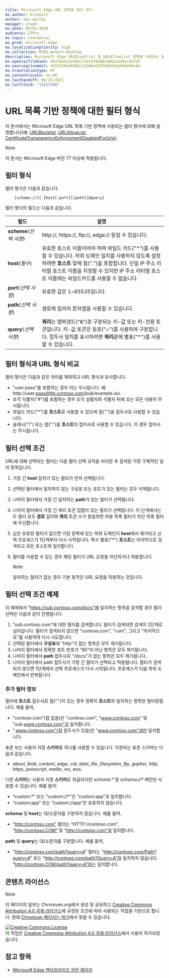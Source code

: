 ```yaml
---
title: Microsoft Edge URL 정책용 필터 형식
ms.author: brianalt
author: dan-wesley
manager: srugh
ms.date: 05/01/2020
audience: ITPro
ms.topic: conceptual
ms.prod: microsoft-edge
ms.localizationpriority: high
ms.collection: M365-modern-desktop
description: Microsoft Edge URLBlocklist 및 URLAllowlist 정책에 사용되는 필터 형식에 대해 알아봅니다.
ms.openlocfilehash: 94378a9193269c73a7439dd019d6cb2d6ac547df
ms.sourcegitcommit: 4192328ee585bc32a9be528766b8a5a98e046c8e
ms.translationtype: HT
ms.contentlocale: ko-KR
ms.lasthandoff: 06/25/2021
ms.locfileid: "11617268"
---
```

# <a name="filter-format-for-url-list-based-policies"></a>URL 목록 기반 정책에 대한 필터 형식

이 문서에서는 Microsoft Edge URL 목록 기반 정책에 사용되는 필터 형식에 대해 설명합니다(예: [URLBlocklist](microsoft-edge-policies.md#urlblocklist), [URLAllowList](microsoft-edge-policies.md#urlallowlist), [CertificateTransparencyEnforcementDisabledForUrls](microsoft-edge-policies.md#certificatetransparencyenforcementdisabledforurls)).

> [!NOTE]
> 이 문서는 Microsoft Edge 버전 77 이상에 적용됩니다.

## <a name="the-filter-format"></a>필터 형식

필터 형식은 다음과 같습니다.

```
    [scheme://][.]host[:port][/path][@query]
```

필터 형식의 필드는 다음과 같습니다.

| 필드 | 설명 |
| --- | --- |
| **scheme**(*선택 사항*) | http://, https://, ftp://, edge:// 등일 수 있습니다. |
| **host**(*필수*) | 유효한 호스트 이름이어야 하며 와일드 카드("\*")를 사용할 수 있습니다. 하위 도메인 일치를 사용하지 않도록 설정하려면 **호스트** 앞에 점(".")을 포함합니다. 단일 IP 주소 리터럴 호스트 이름을 지정할 수 있지만 IP 주소 리터럴 호스트 이름에는 와일드카드를 사용할 수 없습니다. |
| **port**(*선택 사항*) | 유효한 값은 1~65535입니다. |
| **path**(*선택 사항*) | 경로에 임의의 문자열을 사용할 수 있습니다. |
| **query**(*선택 사항*) | **쿼리**는 앰퍼샌드("&")로 구분되는 키-값 또는 키-전용 토큰입니다. 키-값 토큰은 등호("=")를 사용하여 구분합니다. 접두사 일치를 표시하려면 **쿼리**끝에 별표("\*")를 사용할 수 있습니다. |

## <a name="comparing-the-filter-format-to-the-url-format"></a>필터 형식과 URL 형식 비교

필터 형식은 다음과 같은 차이를 제외하고 URL 형식과 유사합니다.

- "user:pass"를 포함하는 경우 이는 무시됩니다. 예: http://user:pass@ftp.contoso.com/pub/example.iso.
- 조각 식별자("#")를 포함하는 경우 조각 실별자와 식별자 뒤에 오는 모든 내용이 무시됩니다.
- 와일드 카드("*")를 **호스트**로 사용할 수 있으며 점(".")을 접두사로 사용할 수 있습니다.
- 슬래시("/") 또는 점(".")을 **호스트**의 접미사로 사용할 수 있습니다. 이 경우 접미사는 무시됩니다.

## <a name="filter-selection-criteria"></a>필터 선택 조건

URL에 대해 선택되는 필터는 다음 필터 선택 규칙을 처리한 후 검색된 가장 구체적인 일치 항목입니다.

1. 가장 긴 **host** 일치가 있는 필터가 먼저 선택됩니다.
2. 선택된 필터에서 일치하지 않는 구성표 또는 포트가 있는 필터는 모두 삭제됩니다.
3. 나머지 필터에서 가장 긴 일치하는 **path**가 있는 필터가 선택됩니다.
4. 나머지 필터에서 가장 긴 쿼리 토큰 집합이 있는 필터가 선택됩니다. 이 단계에서는 두 필터 모두 **경로** 길이와 **쿼리** 토큰 수가 동일하면 허용 목록 필터가 차단 목록 필터에 우선합니다.
5. 남은 유효한 필터가 없으면 가장 왼쪽에 있는 하위 도메인이 **host**에서 제거되고 선택 프로세스가 1단계부터 다시 시작됩니다. 특수 별표("*") **호스트**는 마지막으로 검색되고 모든 호스트와 일치합니다.
6. 필터를 사용할 수 있는 경우 해당 필터가 URL 요청을 차단하거나 허용합니다.

   >[!NOTE]
   >일치하는 필터가 없는 경우 기본 동작은 URL 요청을 허용하는 것입니다.

## <a name="example-filter-selection-criteria"></a>필터 선택 조건 예제

이 예제에서 "https://sub.contoso.com/docs"에 일치하는 항목을 검색할 경우 필터 선택은 다음과 같이 진행됩니다.

1. "sub.contoso.com"에 대한 필터를 검색합니다. 필터가 검색되면 검색이 2단계로 넘어갑니다. 필터가 검색되지 않으면 "contoso.com", "com", 그리고 "마지막으로"를 사용하여 다시 시도합니다.
2. 선택된 필터에서 **구성표**에 "http"가 없는 항목은 모두 제거됩니다.
3. 나머지 필터에서 정확한 포트 번호가 "80"이 아닌 항목은 모두 제거됩니다.
4. 나머지 필터에서 **path** 접두사로 "/docs"가 없는 항목은 모두 제거됩니다.
5. 나머지 필터에서 path 접두사가 가장 긴 필터가 선택되고 적용됩니다. 필터가 검색되지 않으면 1단계에서 선택 프로세스가 다시 시작됩니다. 프로세스가 다음 하위 도메인에서 반복됩니다.

### <a name="additional-filter-information"></a>추가 필터 정보

필터에 **호스트** 접두사로 점(".")이 있는 경우 정확히 **호스트**와 일치하는 항목만 필터링됩니다. 예를 들어,

- "contoso.com"(점 없음)은 "contoso.com", "www.contoso.com" 및 "sub.www.contoso.com"과 일치합니다.
- ".www.contoso.com"(점 접두사가 있음)은 "www.contoso.com"과만 일치합니다.

표준 또는 사용자 지정 **스키마**중 하나를 사용할 수 있습니다. 지원되는 표준 스키마는 다음과 같습니다.

- _about_, _blob_, _content_, _edge_, _cid_, _data_, _file_, _filesystem_, _ftp_, _gopher_, _http_, _https_, _javascript_, _mailto_, _ws_, _wss_.

다른 **스키마**는 사용자 지정 **스키마**로 취급되지만 _schema:*_ 및 _schema://*_ 패턴만 사용할 수 있습니다. 예를 들어:

- “custom:\*” 또는 “custom://\*”은 “custom:app”과 일치합니다.
- “custom:app” 또는 “custom://app”은 유효하지 않습니다.

**schema** 및 **host**는 대/소문자를 구분하지 않습니다. 예를 들어,

- “http://contoso.com” 필터는 “HTTP://contoso.com”, “http://contoso.COM” 및 “http://contoso.com”과 일치합니다.

**path** 및 **query**는 대/소문자를 구분합니다. 예를 들어,

- "http://contoso.com/path?query=A" 필터는 "http://contoso.com/Path?query=A" 또는 "http://contoso.com/path?Query=A"와 일치하지 않습니다. “http://contoso.COM/path?query=A”와는 일치합니다.

## <a name="content-license"></a>콘텐츠 라이선스

> [!NOTE]
> 이 페이지의 일부는 Chromium.org에서 생성 및 공유하고 [Creative Commons Attribution 4.0 국제 라이선스](http://creativecommons.org/licenses/by/4.0/)에 규정된 조건에 따라 사용되는 작업을 기반으로 합니다. 원래 [Chromium 페이지는 여기](https://www.chromium.org/administrators/url-blacklist-filter-format)에서 찾을 수 있습니다.
  
<a rel="license" href="http://creativecommons.org/licenses/by/4.0/"><img alt="Creative Commons License" style="border-width:0" src="https://i.creativecommons.org/l/by/4.0/88x31.png" /></a><br />이 작업은 <a rel="license" href="http://creativecommons.org/licenses/by/4.0/">Creative Commons Attribution 4.0 국제 라이선스</a>에서 사용이 허가되었습니다.

## <a name="see-also"></a>참고 항목

- [Microsoft Edge 엔터프라이즈 방문 페이지](https://aka.ms/EdgeEnterprise)
